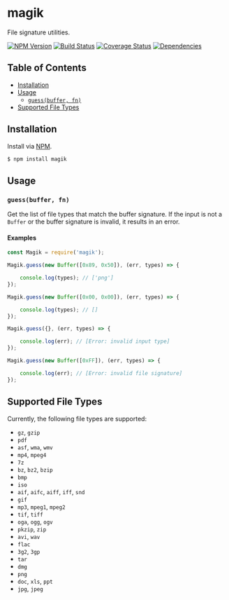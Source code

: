 # magik
File signature utilities.

[![NPM Version][fury-img]][fury-url] [![Build Status][travis-img]][travis-url] [![Coverage Status][coveralls-img]][coveralls-url] [![Dependencies][david-img]][david-url]

## Table of Contents

- [Installation](#installation)
- [Usage](#usage)
    - [`guess(buffer, fn)`](#guessbuffer-fn)
- [Supported File Types](#supported-file-types)

## Installation
Install via [NPM](https://www.npmjs.org).

```sh
$ npm install magik
```

## Usage

### `guess(buffer, fn)`
Get the list of file types that match the buffer signature. If the input is not a `Buffer` or the buffer signature is invalid, it results in an error.

#### Examples

```js
const Magik = require('magik');

Magik.guess(new Buffer([0x89, 0x50]), (err, types) => {

    console.log(types); // ['png']
});

Magik.guess(new Buffer([0x00, 0x00]), (err, types) => {

    console.log(types); // []
});

Magik.guess({}, (err, types) => {

    console.log(err); // [Error: invalid input type]
});

Magik.guess(new Buffer([0xFF]), (err, types) => {

    console.log(err); // [Error: invalid file signature]
});
```

## Supported File Types
Currently, the following file types are supported:

* `gz`, `gzip`
* `pdf`
* `asf`, `wma`, `wmv`
* `mp4`, `mpeg4`
* `7z`
* `bz`, `bz2`, `bzip`
* `bmp`
* `iso`
* `aif`, `aifc`, `aiff`, `iff`, `snd`
* `gif`
* `mp3`, `mpeg1`, `mpeg2`
* `tif`, `tiff`
* `oga`, `ogg`, `ogv`
* `pkzip`, `zip`
* `avi`, `wav`
* `flac`
* `3g2`, `3gp`
* `tar`
* `dmg`
* `png`
* `doc`, `xls`, `ppt`
* `jpg`, `jpeg`

[coveralls-img]: https://coveralls.io/repos/ruiquelhas/magik/badge.svg
[coveralls-url]: https://coveralls.io/github/ruiquelhas/magik
[david-img]: https://david-dm.org/ruiquelhas/magik.svg
[david-url]: https://david-dm.org/ruiquelhas/magik
[fury-img]: https://badge.fury.io/js/magik.svg
[fury-url]: https://badge.fury.io/js/magik
[travis-img]: https://travis-ci.org/ruiquelhas/magik.svg
[travis-url]: https://travis-ci.org/ruiquelhas/magik
